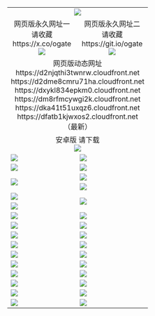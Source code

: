 ﻿<table>
  <tr></tr>
  <tr><td colspan=2 align=center><img src="https://dfatb1kjwxos2.cloudfront.net/Up/oGate.jpg" /></td></tr>
  <tr>
    <td align=center>网页版永久网址一<br/>请收藏<br/>https://x.co/ogate<br><img src="https://dfatb1kjwxos2.cloudfront.net/Up/0WMGD1.png" /></td>
    <td align=center>网页版永久网址二<br/>请收藏<br/>https://git.io/ogate<br><img src="https://dfatb1kjwxos2.cloudfront.net/Up/0WMGD2.png" /></td>
  </tr>
  <tr><td colspan=2 align=center>网页版动态网址
<br>https://d2njqthi3twnrw.cloudfront.net
<br>https://d2dme8cmru71ha.cloudfront.net
<br>https://dxykl834epkm0.cloudfront.net
<br>https://dm8rfmcywgi2k.cloudfront.net
<br>https://dka41t51uxqz6.cloudfront.net
<br>https://dfatb1kjwxos2.cloudfront.net
    <br/>（最新）</td>
  </tr>
  <tr>
    <td colspan=2 align=center>安卓版 请下载<br/><a href="https://dfatb1kjwxos2.cloudfront.net/Up/0oGate.apk"><img src="https://dfatb1kjwxos2.cloudfront.net/Up/0WMAZ.jpg" /></a></td>
  </tr>
  <tr>
    <td><a href="https://dfatb1kjwxos2.cloudfront.net/oNote.aspx?id=oGate&from=github" target="_blank"><img src="https://dfatb1kjwxos2.cloudfront.net/Up/0WCYY.jpg" /></a></td>
    <td><a href="https://dfatb1kjwxos2.cloudfront.net/oNote.aspx?id=oNote&from=github" target="_blank"><img src="https://dfatb1kjwxos2.cloudfront.net/Up/0WZTT.jpg" /></a></td>
  </tr>
  <tr>
    <td><a href="https://dfatb1kjwxos2.cloudfront.net/ogDY.aspx?from=github" target="_blank"><img src="https://dfatb1kjwxos2.cloudfront.net/Up/DY.jpg"/></a></td>
    <td><a href="https://dfatb1kjwxos2.cloudfront.net/ogST.aspx?from=github" target="_blank"><img src="https://dfatb1kjwxos2.cloudfront.net/Up/ST.jpg"/></a></td>
  </tr>
  <tr>
    <td rowspan=2><a href="https://dfatb1kjwxos2.cloudfront.net/ogUP.aspx?name=WJ.mp4&from=github" target="_blank"><img src="https://dfatb1kjwxos2.cloudfront.net/Up/WJ.jpg" /></a></td>
    <td><a href="https://dfatb1kjwxos2.cloudfront.net/ogUP.aspx?name=DKC.mp4&count=17&from=github" target="_blank"><img src="https://dfatb1kjwxos2.cloudfront.net/Up/DKC.jpg" /></a></td> 
  </tr>
  <tr>
    <td><a href="https://dfatb1kjwxos2.cloudfront.net/ogUP.aspx?name=LRWS.mp4&count=6B:14,5A:10,5B:35,4A:14,4B:19,3A:10,3B:26,2A:16,2B:21,1A:23,1B:29&from=github" target="_blank"><img src="https://dfatb1kjwxos2.cloudfront.net/Up/LRWS.jpg" /></a></td>
  </tr>
  <tr>
    <td><a href="https://dfatb1kjwxos2.cloudfront.net/ogUP.aspx?name=JQR.mp4&count=2&from=github" target="_blank"><img src="https://dfatb1kjwxos2.cloudfront.net/Up/JQR.jpg" /></a></td>   
    <td rowspan=2><a href="https://dfatb1kjwxos2.cloudfront.net/ogUP.aspx?name=JP.mp4&count=9&from=github" target="_blank"><img src="https://dfatb1kjwxos2.cloudfront.net/Up/JP.jpg" /></td>
  </tr>
  <tr>
    <td><a href="https://dfatb1kjwxos2.cloudfront.net/ogUP.aspx?name=ZSJ.mp4&count=16&from=github" target="_blank"><img src="https://dfatb1kjwxos2.cloudfront.net/Up/ZSJ.jpg" /></a></td>
  </tr>
  <tr>
    <td><a href="https://dfatb1kjwxos2.cloudfront.net/ogUP.aspx?name=SSZJ.mp4&count=7&current=2&from=github" target="_blank"><img src="https://dfatb1kjwxos2.cloudfront.net/Up/SSZJ.jpg" /></a></td>
    <td><a href="https://dfatb1kjwxos2.cloudfront.net/ogUP.aspx?name=WH.mp4&from=github" target="_blank"><img src="https://dfatb1kjwxos2.cloudfront.net/Up/WH.jpg" /></a></td>
  </tr>
  <tr>
    <td><a href="https://dfatb1kjwxos2.cloudfront.net/ogUP.aspx?name=DWHM.mp4&from=github" target="_blank"><img src="https://dfatb1kjwxos2.cloudfront.net/Up/DWHM.jpg" /></a></td>
    <td><a href="https://dfatb1kjwxos2.cloudfront.net/ogUP.aspx?name=XTFY.mp4&count=24&from=github" target="_blank"><img src="https://dfatb1kjwxos2.cloudfront.net/Up/XTFY.jpg" /></a></td>
  </tr>
  <tr>
    <td><a href="https://dfatb1kjwxos2.cloudfront.net/ogUP.aspx?name=4SQQ.mp4&count=06:8,05:20&current=06:8&from=github" target="_blank"><img src="https://dfatb1kjwxos2.cloudfront.net/Up/4SQQ0.jpg" /></a></td>
    <td><a href="https://dfatb1kjwxos2.cloudfront.net/ogUP.aspx?name=4SHQ.mp4&count=06:7,05:29&current=06:7&from=github" target="_blank"><img src="https://dfatb1kjwxos2.cloudfront.net/Up/4SHQ0.jpg" /></a></td>
  </tr>
  <tr>
    <td><a href="https://dfatb1kjwxos2.cloudfront.net/ogUP.aspx?name=4SZG.mp4&count=06:8,05:22,04:22&current=06:7&from=github" target="_blank"><img src="https://dfatb1kjwxos2.cloudfront.net/Up/4SZG0.jpg" /></a></td>
    <td><a href="https://dfatb1kjwxos2.cloudfront.net/ogUP.aspx?name=4SDJ.mp4&count=06:10,05:48,04:52&current=06:9&from=github" target="_blank"><img src="https://dfatb1kjwxos2.cloudfront.net/Up/4SDJ0.jpg" /></a></td>
  </tr>
  <tr>
    <td><a href="https://dfatb1kjwxos2.cloudfront.net/onUP.aspx?name=https://x.co/dtw99&from=github" target="_blank"><img src="https://dfatb1kjwxos2.cloudfront.net/Up/0DTW.jpg"/></a></td>
    <td><a href="https://dfatb1kjwxos2.cloudfront.net/onUP.aspx?name=https://d2tyo2h9ydw5hf.cloudfront.net/acenter/&from=github" target="_blank"><img src="https://dfatb1kjwxos2.cloudfront.net/Up/0TDW.jpg" /></a></td>
  </tr>
  <tr>
    <td><a href="https://dfatb1kjwxos2.cloudfront.net/onUP.aspx?name=https://d3qz7yth5i2rae.cloudfront.net/gb/nsc413.htm&from=github" target="_blank"><img src="https://dfatb1kjwxos2.cloudfront.net/Up/0DJY.jpg" /></a></td>
    <td><a href="https://dfatb1kjwxos2.cloudfront.net/onUP.aspx?name=https://dgyo0jey7vwa5.cloudfront.net/xtr/gb/prog204.html&from=github" target="_blank"><img src="https://dfatb1kjwxos2.cloudfront.net/Up/0XTR.jpg" /></a></td>
  </tr>
  <tr>
    <td><a href="https://dfatb1kjwxos2.cloudfront.net/onUP.aspx?name=https://d7203y8eitivv.cloudfront.net&from=github" target="_blank"><img src="https://dfatb1kjwxos2.cloudfront.net/Up/0MHW.jpg" /></a></td>
    <td><a href="https://dfatb1kjwxos2.cloudfront.net/onUP.aspx?name=https://d38z1xzg5vtneh.cloudfront.net&from=github" target="_blank"><img src="https://dfatb1kjwxos2.cloudfront.net/Up/0ZJW.jpg" /></a></td>
  </tr>
  <tr>
    <td><a href="https://dfatb1kjwxos2.cloudfront.net/ogUP.aspx?name=FG.zip&from=github" target="_blank"><img src="https://dfatb1kjwxos2.cloudfront.net/Up/FG.jpg" /></a></td>
    <td><a href="https://dfatb1kjwxos2.cloudfront.net/ogUP.aspx?name=FGA.apk&from=github" target="_blank"><img src="https://dfatb1kjwxos2.cloudfront.net/Up/FGA.jpg" /></a></td>
  </tr>
  <tr>
    <td><a href="https://dfatb1kjwxos2.cloudfront.net/ogUP.aspx?name=U.zip&from=github" target="_blank"><img src="https://dfatb1kjwxos2.cloudfront.net/Up/U.jpg" /></a></td>
    <td><a href="https://dfatb1kjwxos2.cloudfront.net/ogUP.aspx?name=UA.apk&from=github" target="_blank"><img src="https://dfatb1kjwxos2.cloudfront.net/Up/UA.jpg" /></a></td>
  </tr>
  <tr>
    <td><a href="https://dfatb1kjwxos2.cloudfront.net/ogUP.aspx?name=0iPPOTV.zip&from=github" target="_blank"><img src="https://dfatb1kjwxos2.cloudfront.net/Up/0iPPOTV.jpg" /></a></td>
    <td><a href="https://dfatb1kjwxos2.cloudfront.net/ogUP.aspx?name=0iNTD.apk&from=github" target="_blank"><img src="https://dfatb1kjwxos2.cloudfront.net/Up/0iNTD.jpg" /></a></td>
  </tr>
</table>
